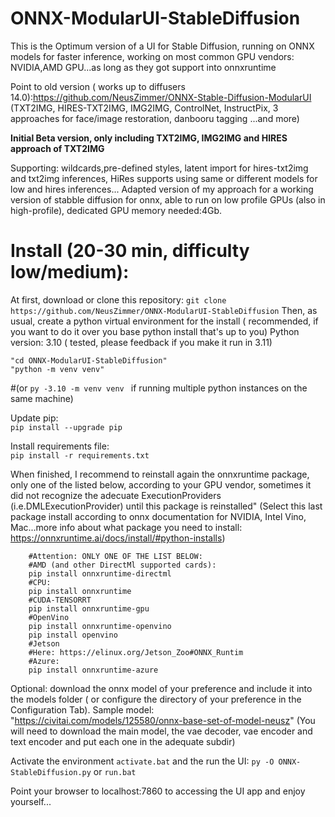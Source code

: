# ONNX-ModularUI-StableDiffusion
This is the Optimum version of a UI for Stable Diffusion, running on ONNX models for faster inference, working on most common GPU vendors: NVIDIA,AMD GPU...as long as they got support into onnxruntime

Point to old version ( works up to diffusers 14.0):https://github.com/NeusZimmer/ONNX-Stable-Diffusion-ModularUI
(TXT2IMG, HIRES-TXT2IMG, IMG2IMG, ControlNet, InstructPix, 3 approaches for face/image restoration, danbooru tagging ...and more)

**Initial Beta version, only including TXT2IMG, IMG2IMG and HIRES approach of TXT2IMG**



Supporting: wildcards,pre-defined styles, latent import for hires-txt2img and txt2img inferences, HiRes supports using same or different models for low and hires inferences...
Adapted version of my approach for a working version of stabble diffusion for onnx, able to run on low profile GPUs (also in high-profile), dedicated GPU memory needed:4Gb.

# Install (20-30 min, difficulty low/medium): 

At first, download or clone this repository: ```git clone https://github.com/NeusZimmer/ONNX-ModularUI-StableDiffusion```
Then, as usual, create a python virtual environment for the install ( recommended, if you want to do it over you base python install that's up to you)
Python version: 3.10 ( tested, please feedback if you make it run in 3.11)
```
"cd ONNX-ModularUI-StableDiffusion"
"python -m venv venv"
```
 #(or  ```py -3.10 -m venv venv ``` if running multiple python instances on the same machine)

 Update pip:  
```pip install --upgrade pip```

Install requirements file:  
```pip install -r requirements.txt```

When finished, I recommend to reinstall again the onnxruntime package, only one of the listed below, according to your GPU vendor, sometimes it did not recognize the adecuate ExecutionProviders (i.e.DMLExecutionProvider) until this package is reinstalled"
 (Select this last package install according to onnx documentation for NVIDIA, Intel Vino, Mac...more info about what package you need to install: https://onnxruntime.ai/docs/install/#python-installs)

```
    #Attention: ONLY ONE OF THE LIST BELOW:
    #AMD (and other DirectMl supported cards):
    pip install onnxruntime-directml
    #CPU:
    pip install onnxruntime
    #CUDA-TENSORRT
    pip install onnxruntime-gpu
    #OpenVino
    pip install onnxruntime-openvino
    pip install openvino
    #Jetson
    #Here: https://elinux.org/Jetson_Zoo#ONNX_Runtim
    #Azure:
    pip install onnxruntime-azure
```
Optional: download the onnx model of your preference and include it into the models folder ( or configure the directory of your preference in the Configuration Tab).
Sample model: "https://civitai.com/models/125580/onnx-base-set-of-model-neusz"
(You will need to download the main model, the vae decoder, vae encoder and text encoder and put each one in the adequate subdir)

Activate the environment  ```activate.bat```
and the run the UI: ```py -O ONNX-StableDiffusion.py```
or ```run.bat```

Point your browser to localhost:7860 to accessing the UI app and enjoy yourself...







